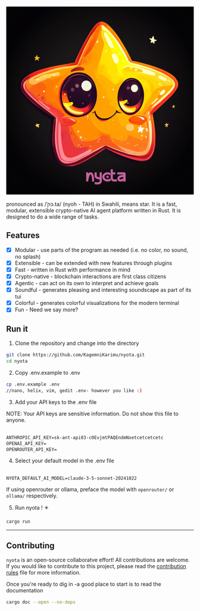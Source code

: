 ![logo](/logo_with_text.png)

pronounced as /ˈɲɔ.ta/ (nyoh - TAH) in Swahili, means star.
It is a fast, modular, extensible crypto-native AI agent platform written in Rust. It is designed to do a wide range of tasks.


## Features
- [x] Modular - use parts of the program as needed (i.e. no color, no sound, no splash)
- [x] Extensible - can be extended with new features through plugins
- [x] Fast - written in Rust with performance in mind
- [x] Crypto-native - blockchain interactions are first class citizens
- [x] Agentic - can act on its own to interpret and achieve goals
- [x] Soundful - generates pleasing and interesting soundscape as part of its tui
- [x] Colorful - generates colorful visualizations for the modern terminal
- [x] Fun - Need we say more?

## Run it

1. Clone the repository and change into the directory
```bash
git clone https://github.com/KagemniKarimu/nyota.git
cd nyota
```

2. Copy .env.example to .env
```bash
cp .env.example .env
//nano, helix, vim, gedit .env- however you like :)
```

3. Add your API keys to the .env file


NOTE: Your API keys are sensitive information. Do not show this file to anyone.
```env

ANTHROPIC_API_KEY=sk-ant-api03-c0EvjmtPAQEndmNxetcetcetcetc
OPENAI_API_KEY=
OPENROUTER_API_KEY=
```

4. Select your default model in the .env file
```env

NYOTA_DEFAULT_AI_MODEL=claude-3-5-sonnet-20241022
```

If using openrouter or ollama, preface the model with `openrouter/` or `ollama/` respectively.

5. Run nyota ! ✴️

```bash
cargo run
```


---
## Contributing

`nyota` is an open-source collaboratve effort! All contributions are welcome.
If you would like to contribute to this project, please read the [contribution rules](/notes/contribution-rules.md) file for more information.

Once you're ready to dig in -a good place to start is to read the documentation
```bash
cargo doc --open --no-deps
```
